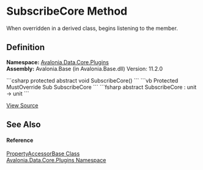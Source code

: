 # SubscribeCore Method


When overridden in a derived class, begins listening to the member.



## Definition
**Namespace:** <a href="N_Avalonia_Data_Core_Plugins">Avalonia.Data.Core.Plugins</a>  
**Assembly:** Avalonia.Base (in Avalonia.Base.dll) Version: 11.2.0

<Tabs groupId="api-code-preview">
<TabItem value="csharp" label="C#">
```csharp
protected abstract void SubscribeCore()
```
</TabItem>
<TabItem value="vb" label="VB">
```vb
Protected MustOverride Sub SubscribeCore
```
</TabItem>
<TabItem value="fsharp" label="F#">
```fsharp
abstract SubscribeCore : unit -> unit 
```
</TabItem>
</Tabs>



<a href="https://github.com/AvaloniaUI/Avalonia/tree/master/src/Avalonia.Base/Data/Core/Plugins/PropertyAccessorBase.cs" title="View the source code">View Source</a>



## See Also


#### Reference
<a href="T_Avalonia_Data_Core_Plugins_PropertyAccessorBase">PropertyAccessorBase Class</a>  
<a href="N_Avalonia_Data_Core_Plugins">Avalonia.Data.Core.Plugins Namespace</a>  
